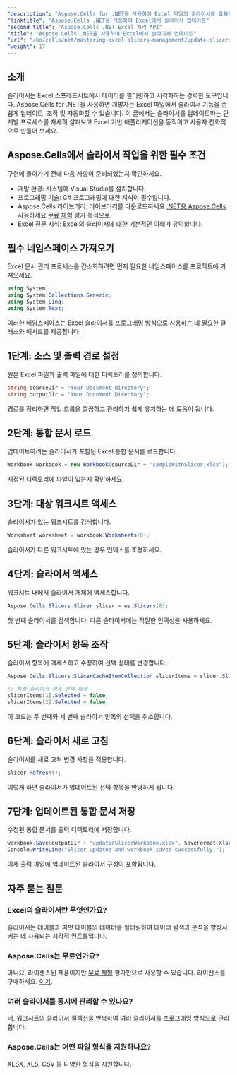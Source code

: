 ```yaml
---
"description": "Aspose.Cells for .NET을 사용하여 Excel 파일의 슬라이서를 효율적으로 업데이트하는 방법을 알아보세요. 이 포괄적인 가이드는 각 단계를 안내합니다."
"linktitle": "Aspose.Cells .NET을 사용하여 Excel에서 슬라이서 업데이트"
"second_title": "Aspose.Cells .NET Excel 처리 API"
"title": "Aspose.Cells .NET을 사용하여 Excel에서 슬라이서 업데이트"
"url": "/ko/cells/net/mastering-excel-slicers-management/update-slicers-in-excel/"
"weight": 17
---
```


## 소개

슬라이서는 Excel 스프레드시트에서 데이터를 필터링하고 시각화하는 강력한 도구입니다. Aspose.Cells for .NET을 사용하면 개발자는 Excel 파일에서 슬라이서 기능을 손쉽게 업데이트, 조작 및 자동화할 수 있습니다. 이 글에서는 슬라이서를 업데이트하는 단계별 프로세스를 자세히 살펴보고 Excel 기반 애플리케이션을 동적이고 사용자 친화적으로 만들어 보세요.

## Aspose.Cells에서 슬라이서 작업을 위한 필수 조건

구현에 들어가기 전에 다음 사항이 준비되었는지 확인하세요.

- 개발 환경: 시스템에 Visual Studio를 설치합니다.
- 프로그래밍 기술: C# 프로그래밍에 대한 지식이 필수입니다.
- Aspose.Cells 라이브러리: 라이브러리를 다운로드하세요 [.NET용 Aspose.Cells](https://releases.aspose.com/cells/net/). 사용하세요 [무료 체험](https://releases.aspose.com/) 평가 목적으로.
- Excel 전문 지식: Excel의 슬라이서에 대한 기본적인 이해가 유익합니다.

## 필수 네임스페이스 가져오기

Excel 문서 관리 프로세스를 간소화하려면 먼저 필요한 네임스페이스를 프로젝트에 가져오세요.

```csharp
using System;
using System.Collections.Generic;
using System.Linq;
using System.Text;
```

이러한 네임스페이스는 Excel 슬라이서를 프로그래밍 방식으로 사용하는 데 필요한 클래스와 메서드를 제공합니다.

## 1단계: 소스 및 출력 경로 설정

원본 Excel 파일과 출력 파일에 대한 디렉토리를 정의합니다.

```csharp
string sourceDir = "Your Document Directory";
string outputDir = "Your Document Directory";
```

경로를 정리하면 작업 흐름을 깔끔하고 관리하기 쉽게 유지하는 데 도움이 됩니다.

## 2단계: 통합 문서 로드

업데이트하려는 슬라이서가 포함된 Excel 통합 문서를 로드합니다.

```csharp
Workbook workbook = new Workbook(sourceDir + "sampleWithSlicer.xlsx");
```

지정된 디렉토리에 파일이 있는지 확인하세요.

## 3단계: 대상 워크시트 액세스

슬라이서가 있는 워크시트를 검색합니다.

```csharp
Worksheet worksheet = workbook.Worksheets[0];
```

슬라이서가 다른 워크시트에 있는 경우 인덱스를 조정하세요.

## 4단계: 슬라이서 액세스

워크시트 내에서 슬라이서 개체에 액세스합니다.

```csharp
Aspose.Cells.Slicers.Slicer slicer = ws.Slicers[0];
```

첫 번째 슬라이서를 검색합니다. 다른 슬라이서에는 적절한 인덱싱을 사용하세요.

## 5단계: 슬라이서 항목 조작

슬라이서 항목에 액세스하고 수정하여 선택 상태를 변경합니다.

```csharp
Aspose.Cells.Slicers.SlicerCacheItemCollection slicerItems = slicer.SlicerCache.SlicerCacheItems;

// 특정 슬라이서 항목 선택 해제
slicerItems[1].Selected = false;
slicerItems[2].Selected = false;
```

이 코드는 두 번째와 세 번째 슬라이서 항목의 선택을 취소합니다.

## 6단계: 슬라이서 새로 고침

슬라이서를 새로 고쳐 변경 사항을 적용합니다.

```csharp
slicer.Refresh();
```

이렇게 하면 슬라이서가 업데이트된 선택 항목을 반영하게 됩니다.

## 7단계: 업데이트된 통합 문서 저장

수정된 통합 문서를 출력 디렉토리에 저장합니다.

```csharp
workbook.Save(outputDir + "updatedSlicerWorkbook.xlsx", SaveFormat.Xlsx);
Console.WriteLine("Slicer updated and workbook saved successfully.");
```

이제 출력 파일에 업데이트된 슬라이서 구성이 포함됩니다.

## 자주 묻는 질문

### Excel의 슬라이서란 무엇인가요?

슬라이서는 테이블과 피벗 테이블의 데이터를 필터링하여 데이터 탐색과 분석을 향상시키는 데 사용되는 시각적 컨트롤입니다.

### Aspose.Cells는 무료인가요?

아니요, 라이센스된 제품이지만 [무료 체험](https://releases.aspose.com/) 평가판으로 사용할 수 있습니다. 라이선스를 구매하세요. [여기](https://purchase.aspose.com/buy).

### 여러 슬라이서를 동시에 관리할 수 있나요?

네, 워크시트의 슬라이서 컬렉션을 반복하여 여러 슬라이서를 프로그래밍 방식으로 관리합니다.

### Aspose.Cells는 어떤 파일 형식을 지원하나요?

XLSX, XLS, CSV 등 다양한 형식을 지원합니다.